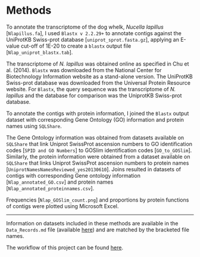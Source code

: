 # Methods

To annotate the transcriptome of the dog whelk, *Nucella lapillus* [`Nlapillus.fa`], I used `Blastx v 2.2.29+` to annotate contigs against the UniProtKB Swiss-prot database [`uniprot_sprot.fasta.gz`], applying an E-value cut-off of 1E-20 to create a `blastx` output file [`Nlap_uniprot_blastx.tab`]. 

The transcriptome of *N. lapillus* was obtained online as specified in Chu et al. (2014). `Blastx` was downloaded from the National Center for Biotechnology Information website as a stand-alone version. The UniProtKB Swiss-prot database was downloaded from the Universal Protein Resource website. For `Blastx`, the query sequence was the transcriptome of *N. lapillus* and the database for comparison was the UniprotKB Swiss-prot database. 

To annotate the contigs with protein information, I joined the `Blastx` output dataset with corresponding Gene Ontology (GO) information and protein names using `SQLShare`.

The Gene Ontology information was obtained from datasets available on `SQLShare` that link Uniprot SwissProt ascension numbers to GO identification codes [`SPID and GO Numbers`] to GOSlim identification codes [`GO_to_GOSlim`]. Similarly, the protein information were obtained from a dataset available on `SQLShare` that links Uniprot SwissProt ascension numbers to protein names [`UniprotNamesNamesReviewed_yes20130610`]. Joins resulted in datasets of contigs with corresponding Gene ontology information [`Nlap_annotated_GO.csv`] and protein names [`Nlap_annotated_proteinnames.csv`].

Frequencies [`Nlap_GOSlim_count.png`] and proportions by protein functions of contigs were plotted using Microsoft Excel.

-------------------------------------------

Information on datasets included in these methods are available in the `Data_Records.md` file (available [here](./Data_Records.md)) and are matched by the bracketed file names.

The workflow of this project can be found [here](../workflow.md).